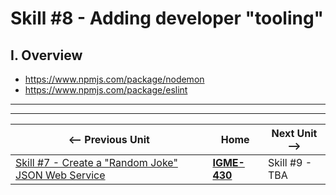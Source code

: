 # Skill #8 - Adding developer "tooling"

## I. Overview
- https://www.npmjs.com/package/nodemon
- https://www.npmjs.com/package/eslint


<hr><hr>

| <-- Previous Unit | Home | Next Unit -->
| --- | --- | --- 
|   [Skill #7 - Create a "Random Joke" JSON Web Service](7-create-random-joke-web-service.md) |  [**IGME-430**](../) | Skill #9 - TBA
